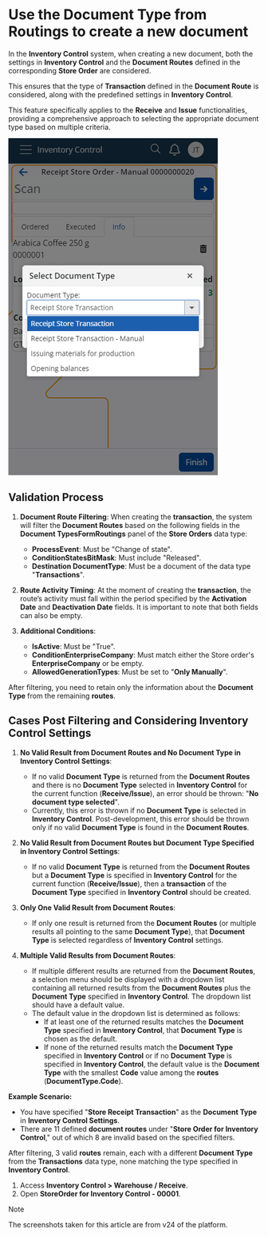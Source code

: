 # Use the Document Type from Routings to create a new document

In the **Inventory Control** system, when creating a new document, both the settings in **Inventory Control** and the **Document Routes** defined in the corresponding **Store Order** are considered. 

This ensures that the type of **Transaction** defined in the **Document Route** is considered, along with the predefined settings in **Inventory Control**. 

This feature specifically applies to the **Receive** and **Issue** functionalities, providing a comprehensive approach to selecting the appropriate document type based on multiple criteria.

![pictures](pictures/Document_Type_10_07.png)

## Validation Process

1. **Document Route Filtering**: When creating the **transaction**, the system will filter the **Document Routes** based on the following fields in the **Document TypesFormRoutings** panel of the **Store Orders** data type:
   - **ProcessEvent**: Must be "Change of state".
   - **ConditionStatesBitMask**: Must include "Released".
   - **Destination DocumentType**: Must be a document of the data type "**Transactions**".

2. **Route Activity Timing**: At the moment of creating the **transaction**, the route’s activity must fall within the period specified by the **Activation Date** and **Deactivation Date** fields. It is important to note that both fields can also be empty.

3. **Additional Conditions**:
   - **IsActive**: Must be "True".
   - **ConditionEnterpriseCompany**: Must match either the Store order's **EnterpriseCompany** or be empty.
   - **AllowedGenerationTypes**: Must be set to "**Only Manually**".

After filtering, you need to retain only the information about the **Document Type** from the remaining **routes**.

## Cases Post Filtering and Considering Inventory Control Settings

1. **No Valid Result from Document Routes and No Document Type in Inventory Control Settings**:
   - If no valid **Document Type** is returned from the **Document Routes** and there is no **Document Type** selected in **Inventory Control** for the current function (**Receive/Issue**), an error should be thrown: "**No document type selected**".
   - Currently, this error is thrown if no **Document Type** is selected in **Inventory Control**. Post-development, this error should be thrown only if no valid **Document Type** is found in the **Document Routes**.

2. **No Valid Result from Document Routes but Document Type Specified in Inventory Control Settings**:
   - If no valid **Document Type** is returned from the **Document Routes** but a **Document Type** is specified in **Inventory Control** for the current function (**Receive/Issue**), then a **transaction** of the **Document Type** specified in **Inventory Control** should be created.

3. **Only One Valid Result from Document Routes**:
   - If only one result is returned from the **Document Routes** (or multiple results all pointing to the same **Document Type**), that **Document Type** is selected regardless of **Inventory Control** settings.

4. **Multiple Valid Results from Document Routes**:
   - If multiple different results are returned from the **Document Routes**, a selection menu should be displayed with a dropdown list containing all returned results from the **Document Routes** plus the **Document Type** specified in **Inventory Control**. The dropdown list should have a default value.
   - The default value in the dropdown list is determined as follows:
     - If at least one of the returned results matches the **Document Type** specified in **Inventory Control**, that **Document Type** is chosen as the default.
     - If none of the returned results match the **Document Type** specified in **Inventory Control** or if no **Document Type** is specified in **Inventory Control**, the default value is the **Document Type** with the smallest **Code** value among the **routes** (**DocumentType.Code**).

**Example Scenario:**
- You have specified "**Store Receipt Transaction**" as the **Document Type** in **Inventory Control Settings**.
- There are 11 defined **document routes** under "**Store Order for Inventory Control**," out of which 8 are invalid based on the specified filters.

After filtering, 3 valid **routes** remain, each with a different **Document Type** from the **Transactions** data type, none matching the type specified in **Inventory Control**.

1. Access **Inventory Control > Warehouse / Receive**.
2. Open **StoreOrder for Inventory Control - 00001**.

> [!NOTE]
> 
> The screenshots taken for this article are from v24 of the platform.
